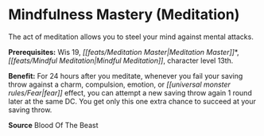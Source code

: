 ﻿---
cssclass: [feats]

---
# Mindfulness Mastery (Meditation)

The act of meditation allows you to steel your mind against mental attacks.

**Prerequisites:** Wis 19, _[[feats/Meditation Master|Meditation Master]]_*, _[[feats/Mindful Meditation|Mindful Meditation]]_, character level 13th.

**Benefit:** For 24 hours after you meditate, whenever you fail your saving throw against a charm, compulsion, emotion, or _[[universal monster rules/Fear|fear]]_ effect, you can attempt a new saving throw again 1 round later at the same DC. You get only this one extra chance to succeed at your saving throw.

**Source** Blood Of The Beast